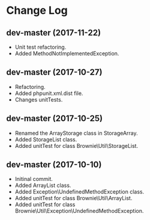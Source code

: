 # Change Log

## dev-master (2017-11-22)
- Unit test refactoring.
- Added MethodNotImplementedException.

## dev-master (2017-10-27)
- Refactoring.
- Added phpunit.xml.dist file.
- Changes unitTests.

## dev-master (2017-10-25)

- Renamed the ArrayStorage class in StorageArray.
- Added StorageList class.
- Added unitTest for class Brownie\Util\StorageList.

## dev-master (2017-10-10)
- Initinal commit.
- Added ArrayList class.
- Added Exception\UndefinedMethodException class.
- Added unitTest for class Brownie\Util\ArrayList.
- Added unitTest for class Brownie\Util\Exception\UndefinedMethodException.
